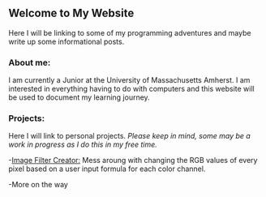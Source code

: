 ## Welcome to My Website

Here I will be linking to some of my programming adventures and maybe write up some informational posts.

### About me:

I am currently a Junior at the University of Massachusetts Amherst. I am interested in everything having to do with computers and
this website will be used to document my learning journey.

### Projects:
Here I will link to personal projects.
*Please keep in mind, some may be a work in progress as I do this in my free time.*

-[Image Filter Creator:](https://newviewgames.github.io/filterCreatorMinimized/) Mess aroung with changing the RGB values of every pixel based on a user input formula for each color channel.

-More on the way

